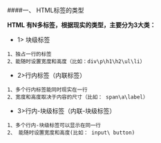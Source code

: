 ####一、 HTML标签的类型

**HTML 有N多标签，根据现实的类型，主要分为3大类：**

- 1> 块级标签
```objc
1、独占一行的标签
2、能随时设置宽度和高度（比如：div\p\h1\h2\ul\li）
```

- 2>行内标签（内联标签）
```objc
1、多个行内标签能同时现实在一行
2、宽度和高度取决于内容的尺寸（比如： span\a\label）
```

- 3>行内-块级标签（内联-块级标签）
```objc
1、多个行内-块级标签可以显示在同一行
2、 能随时设置宽度和高度(比如： input\ button)
```
